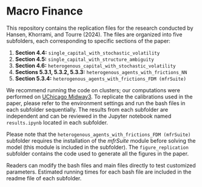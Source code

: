 # Macro Finance

This repository contains the replication files for the research conducted by Hansen, Khorrami, and Tourre (2024). The files are organized into five subfolders, each corresponding to specific sections of the paper:

1. **Section 4.4:** `single_capital_with_stochastic_volatility`
2. **Section 4.5:** `single_capital_with_structure_ambiguity`
3. **Section 4.6:** `heterogenous_capital_with_stochastic_volatility`
4. **Sections 5.3.1, 5.3.2, 5.3.3:** `heterogenous_agents_with_frictions_NN`
5. **Section 5.3.4:** `heterogenous_agents_with_frictions_FDM (mfrSuite)`

We recommend running the code on clusters; our computations were performed on [UChicago Midway3](https://rcc.uchicago.edu/midway3). To replicate the calibrations used in the paper, please refer to the environment settings and run the bash files in each subfolder sequentially. The results from each subfolder are independent and can be reviewed in the Jupyter notebook named `results.ipynb` located in each subfolder. 

Please note that the `heterogenous_agents_with_frictions_FDM (mfrSuite)` subfolder requires the installation of the _mfrSuite_ module before solving the model (this module is included in the subfolder). The `figure_replication` subfolder contains the code used to generate all the figures in the paper.

Readers can modify the bash files and main files directly to test customized parameters. Estimated running times for each bash file are included in the readme file of each subfolder.
